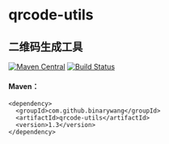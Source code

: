 # qrcode-utils
二维码生成工具
---------------------------------
[![Maven Central](https://maven-badges.herokuapp.com/maven-central/com.github.binarywang/qrcode-utils/badge.svg)](https://maven-badges.herokuapp.com/maven-central/com.github.binarywang/qrcode-utils)
[![Build Status](https://travis-ci.com/binarywang/qrcode-utils.svg?branch=develop)](https://travis-ci.com/binarywang/qrcode-utils)

#### Maven：


    <dependency>
      <groupId>com.github.binarywang</groupId>
      <artifactId>qrcode-utils</artifactId>
      <version>1.3</version>
    </dependency>
